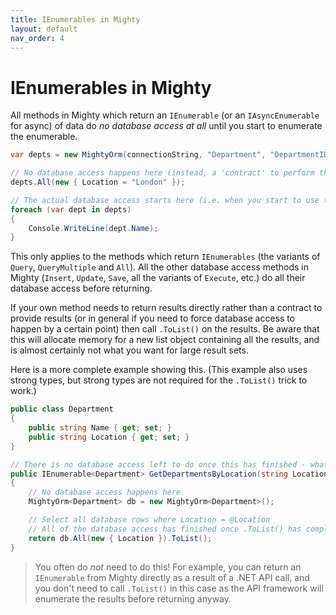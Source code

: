 ```yaml
---
title: IEnumerables in Mighty
layout: default
nav_order: 4
---
```


# IEnumerables in Mighty

All methods in Mighty which return an `IEnumerable` (or an `IAsyncEnumerable` for async) of data do *no database access at all* until you start to enumerate the enumerable.

```c#
var depts = new MightyOrm(connectionString, "Department", "DepartmentID");

// No database access happens here (instead, a 'contract' to perform the database access is returned to you)
depts.All(new { Location = "London" });

// The actual database access starts here (i.e. when you start to use the contract you have been given)
foreach (var dept in depts)
{
    Console.WriteLine(dept.Name);
}
```

This only applies to the methods which return `IEnumerables` (the variants of `Query`, `QueryMultiple` and `All`). All the other database access methods in Mighty (`Insert`, `Update`, `Save`, all the variants of `Execute`, etc.) do all their database access before returning.

If your own method needs to return results directly rather than a contract to provide results (or in general if you need to force database access to happen by a certain point) then call `.ToList()` on the results. Be aware that this will allocate memory for a new list object containing all the results, and is almost certainly not what you want for large result sets.

Here is a more complete example showing this. (This example also uses strong types, but strong types are not required for the `.ToList()` trick to work.)

```c#
public class Department
{
    public string Name { get; set; }
    public string Location { get; set; }
}

// There is no database access left to do once this has finished - what is returned is just a list!
public IEnumerable<Department> GetDepartmentsByLocation(string Location)
{
    // No database access happens here
    MightyOrm<Department> db = new MightyOrm<Department>();

    // Select all database rows where Location = @Location
    // All of the database access has finished once .ToList() has completed
    return db.All(new { Location }).ToList();
}
```

> You often do *not* need to do this! For example, you can return an `IEnumerable` from Mighty directly as a result of a .NET API call, and you don't need to call `.ToList()` in this case as the API framework will enumerate the results before returning anyway.
